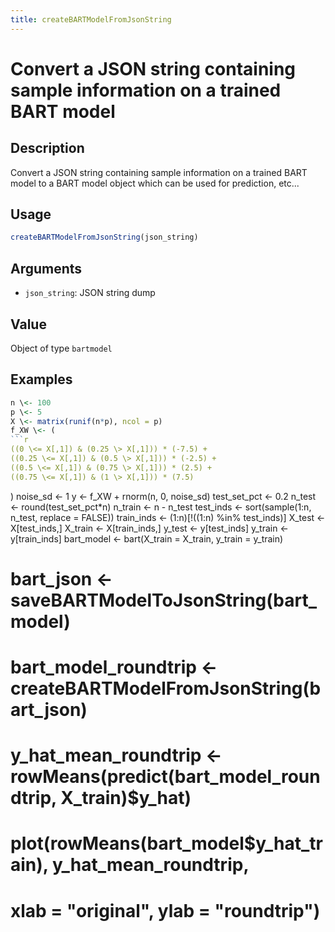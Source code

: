 ```yaml
---
title: createBARTModelFromJsonString
---
```


# Convert a JSON string containing sample information on a trained BART model

## Description

Convert a JSON string containing sample information on a trained BART model
to a BART model object which can be used for prediction, etc...

## Usage

```r
createBARTModelFromJsonString(json_string)
```

## Arguments

* `json_string`: JSON string dump

## Value

Object of type `bartmodel`

## Examples

```r
n \<- 100
p \<- 5
X \<- matrix(runif(n*p), ncol = p)
f_XW \<- (
```r
((0 \<= X[,1]) & (0.25 \> X[,1])) * (-7.5) + 
((0.25 \<= X[,1]) & (0.5 \> X[,1])) * (-2.5) + 
((0.5 \<= X[,1]) & (0.75 \> X[,1])) * (2.5) + 
((0.75 \<= X[,1]) & (1 \> X[,1])) * (7.5)
```
)
noise_sd \<- 1
y \<- f_XW + rnorm(n, 0, noise_sd)
test_set_pct \<- 0.2
n_test \<- round(test_set_pct*n)
n_train \<- n - n_test
test_inds \<- sort(sample(1:n, n_test, replace = FALSE))
train_inds \<- (1:n)[!((1:n) %in% test_inds)]
X_test \<- X[test_inds,]
X_train \<- X[train_inds,]
y_test \<- y[test_inds]
y_train \<- y[train_inds]
bart_model \<- bart(X_train = X_train, y_train = y_train)
# bart_json \<- saveBARTModelToJsonString(bart_model)
# bart_model_roundtrip \<- createBARTModelFromJsonString(bart_json)
# y_hat_mean_roundtrip \<- rowMeans(predict(bart_model_roundtrip, X_train)$y_hat)
# plot(rowMeans(bart_model$y_hat_train), y_hat_mean_roundtrip, 
#      xlab = "original", ylab = "roundtrip")
```

